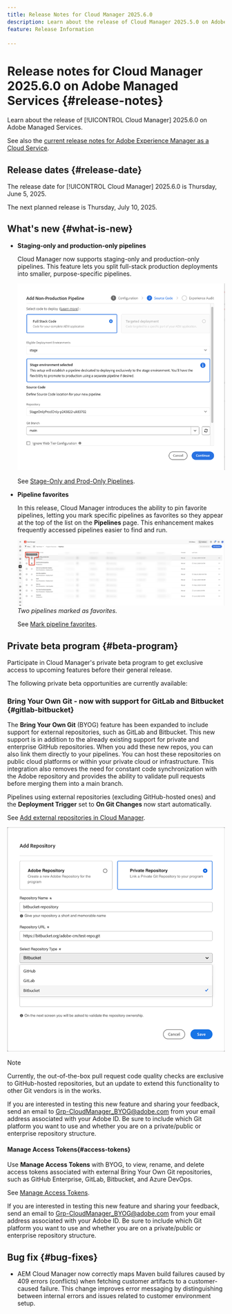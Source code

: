 ```yaml
---
title: Release Notes for Cloud Manager 2025.6.0
description: Learn about the release of Cloud Manager 2025.5.0 on Adobe Managed Services.
feature: Release Information

---
```

# Release notes for Cloud Manager 2025.6.0 on Adobe Managed Services {#release-notes}

<!-- RELEASE WIKI  https://wiki.corp.adobe.com/display/DMSArchitecture/Cloud+Manager+2025.04.0+Release -->

Learn about the release of [!UICONTROL Cloud Manager] 2025.6.0 on Adobe Managed Services.

See also the [current release notes for Adobe Experience Manager as a Cloud Service](https://experienceleague.adobe.com/en/docs/experience-manager-cloud-service/content/release-notes/home).

## Release dates {#release-date}

The release date for [!UICONTROL Cloud Manager] 2025.6.0 is Thursday, June 5, 2025. 

<!-- There are no significant new features or bug fixes in the May Cloud Manager release. -->

The next planned release is Thursday, July 10, 2025.

<!-- SAVE FOR FUTURE POSSIBLE USE There are no significant new features or bug fixes in the May Cloud Manager release. -->


## What's new {#what-is-new}

* **Staging-only and production-only pipelines**

    Cloud Manager now supports staging-only and production-only pipelines. This feature lets you split full-stack production deployments into smaller, purpose-specific pipelines. <!-- This feature went into GA from Private beta in the June 5, 2025 CM release -->

    ![Add non-production pipeline dialog box with Full Stack Code radio button selected and Stage environment selected](/help/release-notes/assets/add-non-production-pipeline.png)

    See [Stage-Only and Prod-Only Pipelines](/help/using/stage-prod-only.md).

* **Pipeline favorites**

    In this release, Cloud Manager introduces the ability to pin favorite pipelines, letting you mark specific pipelines as favorites so they appear at the top of the list on the **Pipelines** page. This enhancement makes frequently accessed pipelines easier to find and run. <!-- CMGR-68293 -->

    ![Pipelines marked as favorites](/help/release-notes/assets/pipeline-favorites.png) *Two pipelines marked as favorites.*

    See [Mark pipeline favorites](/help/using/managing-pipelines.md#pipeline-favorites).


## Private beta program {#beta-program}

Participate in Cloud Manager's private beta program to get exclusive access to upcoming features before their general release.

The following private beta opportunities are currently available:


### Bring Your Own Git - now with support for GitLab and Bitbucket {#gitlab-bitbucket}

The **Bring Your Own Git** (BYOG) feature has been expanded to include support for external repositories, such as GitLab and Bitbucket. This new support is in addition to the already existing support for private and enterprise GitHub repositories. When you add these new repos, you can also link them directly to your pipelines. You can host these repositories on public cloud platforms or within your private cloud or infrastructure. This integration also removes the need for constant code synchronization with the Adobe repository and provides the ability to validate pull requests before merging them into a main branch.

Pipelines using external repositories (excluding GitHub-hosted ones) and the **Deployment Trigger** set to **On Git Changes** now start automatically.

See [Add external repositories in Cloud Manager](/help/managing-code/external-repositories.md).

![Add Repository dialog box](/help/release-notes/assets/repositories-add-release-notes.png)

>[!NOTE]
>
>Currently, the out-of-the-box pull request code quality checks are exclusive to GitHub-hosted repositories, but an update to extend this functionality to other Git vendors is in the works.

If you are interested in testing this new feature and sharing your feedback, send an email to [Grp-CloudManager_BYOG@adobe.com](mailto:Grp-CloudManager_BYOG@adobe.com) from your email address associated with your Adobe ID. Be sure to include which Git platform you want to use and whether you are on a private/public or enterprise repository structure.

#### Manage Access Tokens{#access-tokens}

Use **Manage Access Tokens** with BYOG, to view, rename, and delete access tokens associated with external Bring Your Own Git repositories, such as GitHub Enterprise, GitLab, Bitbucket, and Azure DevOps.

See [Manage Access Tokens](/help/managing-code/manage-access-tokens.md).

If you are interested in testing this new feature and sharing your feedback, send an email to [Grp-CloudManager_BYOG@adobe.com](mailto:Grp-CloudManager_BYOG@adobe.com) from your email address associated with your Adobe ID. Be sure to include which Git platform you want to use and whether you are on a private/public or enterprise repository structure.


## Bug fix {#bug-fixes}

* AEM Cloud Manager now correctly maps Maven build failures caused by 409 errors (conflicts) when fetching customer artifacts to a customer-caused failure. This change improves error messaging by distinguishing between internal errors and issues related to customer environment setup. <!-- CMGR-66673 -->

<!--
Known Issues {#known-issues}

* A -->
